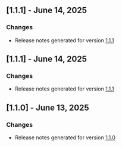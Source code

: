 ## [1.1.1] - June 14, 2025

### Changes
- Release notes generated for version [1.1.1](./.release-notes/1.1.1/release.md)

## [1.1.1] - June 14, 2025

### Changes
- Release notes generated for version [1.1.1](./.release-notes/1.1.1/release.md)

## [1.1.0] - June 13, 2025

### Changes
- Release notes generated for version [1.1.0](./.release-notes/1.1.0/release.md)


